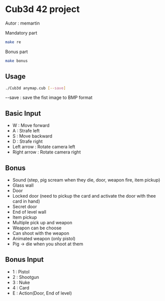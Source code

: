 # Cub3d 42 project

Autor : memartin

Mandatory part
```bash
make re
```
Bonus part
```bash
make bonus
```

## Usage
```bash
./Cub3d anymap.cub [--save]
```

--save : save the fist image to BMP format

## Basic Input

 - W : Move forward
 - A : Strafe left
 - S : Move backward
 - D : Strafe right
 - Left arrow : Rotate camera left
 - Right arrow : Rotate camera right

## Bonus

 - Sound (step, pig scream when they die, door, weapon fire, item pickup)
 - Glass wall
 - Door
 - Locked door (need to pickup the card and activate the door with thee card in hand)
 - Secret door
 - End of level wall
 - Item pickup
 - Multiple pick up and weapon
 - Weapon can be choose
 - Can shoot with the weapon
 - Animated weapon (only pistol)
 - Pig -> die when you shoot at them

## Bonus Input
 - 1 : Pistol
 - 2 : Shootgun
 - 3 : Nuke
 - 4 : Card
 - E : Action(Door, End of level)
